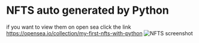 # NFTS auto generated by Python
if you want to view them on open sea click the link https://opensea.io/collection/my-first-nfts-with-python
![NFTS screenshot](https://user-images.githubusercontent.com/99060319/159805049-2c0fcd45-7fed-4e10-bc42-19c7b6a9d0e2.jpg)


